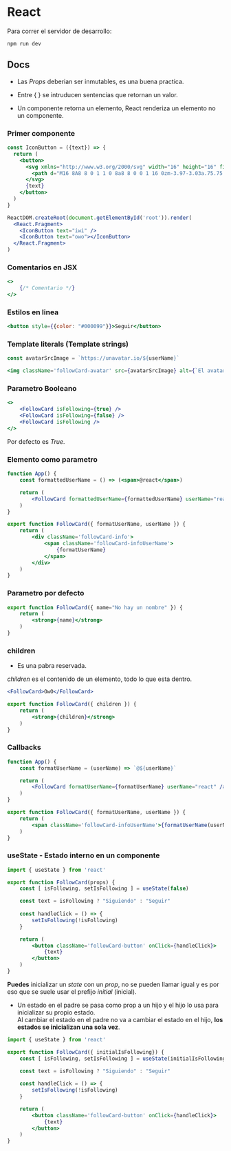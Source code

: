 # React

Para correr el servidor de desarrollo:

```
npm run dev
```

## Docs

* Las *Props* deberian ser inmutables, es una buena practica.

* Entre { } se intruducen sentencias que retornan un valor.

* Un componente retorna un elemento, React renderiza un elemento no un componente.

### Primer componente

```jsx
const IconButton = ({text}) => {
  return (
    <button>
      <svg xmlns="http://www.w3.org/2000/svg" width="16" height="16" fill="currentColor" class="bi bi-check-circle-fill" viewBox="0 0 16 16">
        <path d="M16 8A8 8 0 1 1 0 8a8 8 0 0 1 16 0zm-3.97-3.03a.75.75 0 0 0-1.08.022L7.477 9.417 5.384 7.323a.75.75 0 0 0-1.06 1.06L6.97 11.03a.75.75 0 0 0 1.079-.02l3.992-4.99a.75.75 0 0 0-.01-1.05z"/>
      </svg>
      {text}
    </button>
  )
}

ReactDOM.createRoot(document.getElementById('root')).render(
  <React.Fragment>
    <IconButton text="iwi" />
    <IconButton text="owo"></IconButton>
  </React.Fragment>
)
```

### Comentarios en JSX

```jsx
<>
    {/* Comentario */}
</>
```

### Estilos en linea

```jsx
<button style={{color: "#000099"}}>Seguir</button>
```

### Template literals (Template strings)

```jsx
const avatarSrcImage = `https://unavatar.io/${userName}`

<img className='followCard-avatar' src={avatarSrcImage} alt={`El avatar de ${userName}`} />
```

### Parametro Booleano

```jsx
<>
    <FollowCard isFollowing={true} />
    <FollowCard isFollowing={false} />
    <FollowCard isFollowing />
</>
```

Por defecto es *True*.

### Elemento como parametro

```jsx
function App() {
    const formattedUserName = () => (<span>@react</span>)

    return (
        <FollowCard formattedUserName={formattedUserName} userName="react" />
    )
}
```

```jsx
export function FollowCard({ formatUserName, userName }) {
    return (
        <div className='followCard-info'>
            <span className='followCard-infoUserName'>
                {formatUserName}
            </span>
        </div>
    )
}
```

### Parametro por defecto

```jsx
export function FollowCard({ name="No hay un nombre" }) {
    return (
        <strong>{name}</strong>
    )
}
```

### children

* Es una pabra reservada.

*children* es el contenido de un elemento, todo lo que esta dentro.

```jsx
<FollowCard>OwO</FollowCard>
```
```jsx
export function FollowCard({ children }) {
    return (
        <strong>{children}</strong>
    )
}
```

### Callbacks

```jsx
function App() {
    const formatUserName = (userName) => `@${userName}`

    return (
        <FollowCard formatUserName={formatUserName} userName="react" />
    )
}
```

```jsx
export function FollowCard({ formatUserName, userName }) {
    return (
        <span className='followCard-infoUserName'>{formatUserName(userName)}</span>
    )
}
```

### useState - Estado interno en un componente

```jsx
import { useState } from 'react'

export function FollowCard(props) {
    const [ isFollowing, setIsFollowing ] = useState(false)

    const text = isFollowing ? "Siguiendo" : "Seguir"
    
    const handleClick = () => {
        setIsFollowing(!isFollowing)
    }

    return (
        <button className='followCard-button' onClick={handleClick}>
            {text}
        </button>
    )
}
```

**Puedes** inicializar un *state* con un *prop*, no se pueden llamar igual y es por eso que se suele usar el prefijo *initial* (inicial).

* Un estado en el padre se pasa como prop a un hijo y el hijo lo usa para inicializar su propio estado. <br>
    Al cambiar el estado en el padre no va a cambiar el estado en el hijo, **los estados se inicializan una sola vez**. 

```jsx
import { useState } from 'react'

export function FollowCard({ initialIsFollowing}) {
    const [ isFollowing, setIsFollowing ] = useState(initialIsFollowing)

    const text = isFollowing ? "Siguiendo" : "Seguir"
    
    const handleClick = () => {
        setIsFollowing(!isFollowing)
    }

    return (
        <button className='followCard-button' onClick={handleClick}>
            {text}
        </button>
    )
}
```